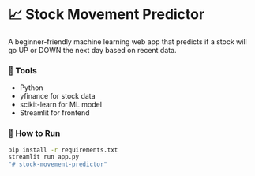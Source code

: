 # 📈 Stock Movement Predictor

A beginner-friendly machine learning web app that predicts if a stock will go UP or DOWN the next day based on recent data.

### 🔧 Tools
- Python
- yfinance for stock data
- scikit-learn for ML model
- Streamlit for frontend

### 🚀 How to Run

```bash
pip install -r requirements.txt
streamlit run app.py
"# stock-movement-predictor" 
